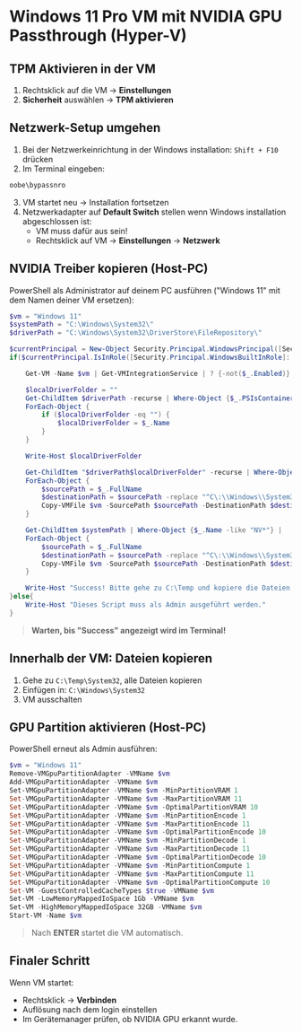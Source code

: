 # Windows 11 Pro VM mit NVIDIA GPU Passthrough (Hyper-V)

## TPM Aktivieren in der VM

1. Rechtsklick auf die VM → **Einstellungen**
2. **Sicherheit** auswählen → **TPM aktivieren**

## Netzwerk-Setup umgehen

1. Bei der Netzwerkeinrichtung in der Windows installation: `Shift + F10` drücken
2. Im Terminal eingeben:

```cmd
oobe\bypassnro
```

3. VM startet neu → Installation fortsetzen
4. Netzwerkadapter auf **Default Switch** stellen wenn Windows installation abgeschlossen ist:
   - VM muss dafür aus sein!
   - Rechtsklick auf VM → **Einstellungen** → **Netzwerk**

## NVIDIA Treiber kopieren (Host-PC)

PowerShell als Administrator auf deinem PC ausführen ("Windows 11" mit dem Namen deiner VM ersetzen):

```powershell
$vm = "Windows 11"
$systemPath = "C:\Windows\System32\"
$driverPath = "C:\Windows\System32\DriverStore\FileRepository\"

$currentPrincipal = New-Object Security.Principal.WindowsPrincipal([Security.Principal.WindowsIdentity]::GetCurrent())
if($currentPrincipal.IsInRole([Security.Principal.WindowsBuiltInRole]::Administrator)){

    Get-VM -Name $vm | Get-VMIntegrationService | ? {-not($_.Enabled)} | Enable-VMIntegrationService -Verbose

    $localDriverFolder = ""
    Get-ChildItem $driverPath -recurse | Where-Object {$_.PSIsContainer -eq $true -and $_.Name -match "nv_dispi.inf_amd64_*"} | Sort-Object -Descending -Property LastWriteTime | select -First 1 |
    ForEach-Object {
        if ($localDriverFolder -eq "") {
            $localDriverFolder = $_.Name                                 
        }
    }

    Write-Host $localDriverFolder

    Get-ChildItem "$driverPath$localDriverFolder" -recurse | Where-Object {$_.PSIsContainer -eq $false} |
    ForEach-Object {
        $sourcePath = $_.FullName
        $destinationPath = $sourcePath -replace "^C\:\\Windows\\System32\\DriverStore\\","C:\Temp\System32\HostDriverStore\"
        Copy-VMFile $vm -SourcePath $sourcePath -DestinationPath $destinationPath -Force -CreateFullPath -FileSource Host
    }

    Get-ChildItem $systemPath | Where-Object {$_.Name -like "NV*"} |
    ForEach-Object {
        $sourcePath = $_.FullName
        $destinationPath = $sourcePath -replace "^C\:\\Windows\\System32\\","C:\Temp\System32\"
        Copy-VMFile $vm -SourcePath $sourcePath -DestinationPath $destinationPath -Force -CreateFullPath -FileSource Host
    }

    Write-Host "Success! Bitte gehe zu C:\Temp und kopiere die Dateien innerhalb der VM an den vorgesehenen Ort."
}else{
    Write-Host "Dieses Script muss als Admin ausgeführt werden."
}
```

> **Warten, bis "Success" angezeigt wird im Terminal!**

## Innerhalb der VM: Dateien kopieren

1. Gehe zu `C:\Temp\System32`, alle Dateien kopieren
2. Einfügen in: `C:\Windows\System32`
3. VM ausschalten

## GPU Partition aktivieren (Host-PC)

PowerShell erneut als Admin ausführen:

```powershell
$vm = "Windows 11"
Remove-VMGpuPartitionAdapter -VMName $vm
Add-VMGpuPartitionAdapter -VMName $vm
Set-VMGpuPartitionAdapter -VMName $vm -MinPartitionVRAM 1
Set-VMGpuPartitionAdapter -VMName $vm -MaxPartitionVRAM 11
Set-VMGpuPartitionAdapter -VMName $vm -OptimalPartitionVRAM 10
Set-VMGpuPartitionAdapter -VMName $vm -MinPartitionEncode 1
Set-VMGpuPartitionAdapter -VMName $vm -MaxPartitionEncode 11
Set-VMGpuPartitionAdapter -VMName $vm -OptimalPartitionEncode 10
Set-VMGpuPartitionAdapter -VMName $vm -MinPartitionDecode 1
Set-VMGpuPartitionAdapter -VMName $vm -MaxPartitionDecode 11
Set-VMGpuPartitionAdapter -VMName $vm -OptimalPartitionDecode 10
Set-VMGpuPartitionAdapter -VMName $vm -MinPartitionCompute 1
Set-VMGpuPartitionAdapter -VMName $vm -MaxPartitionCompute 11
Set-VMGpuPartitionAdapter -VMName $vm -OptimalPartitionCompute 10
Set-VM -GuestControlledCacheTypes $true -VMName $vm
Set-VM -LowMemoryMappedIoSpace 1Gb -VMName $vm
Set-VM -HighMemoryMappedIoSpace 32GB -VMName $vm
Start-VM -Name $vm
```

> Nach **ENTER** startet die VM automatisch.

## Finaler Schritt

Wenn VM startet:
- Rechtsklick → **Verbinden**
- Auflösung nach dem login einstellen
- Im Gerätemanager prüfen, ob NVIDIA GPU erkannt wurde.

